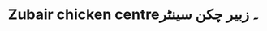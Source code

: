 ---
title: "Zubair chicken centre۔ زبیر چکن سینٹر"
url: /karachi/zubair-chicken-centre-zbyr-chkhn-synttr/
shop: Allgemein
---